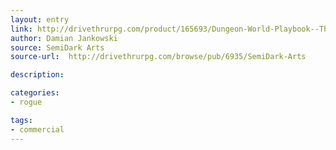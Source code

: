```yaml
---
layout: entry
link: http://drivethrurpg.com/product/165693/Dungeon-World-Playbook--The-Master-Dancer-Thief---Rogue-Trope
author: Damian Jankowski
source: SemiDark Arts
source-url:  http://drivethrurpg.com/browse/pub/6935/SemiDark-Arts

description:

categories:
- rogue

tags:
- commercial
---
```

